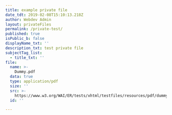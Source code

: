 ```yaml
---
title: example private file
date_tdt: 2019-02-08T15:10:13.218Z
author: Webdev Admin
layout: privateFiles
permalink: /private-test/
published: true
isPublic_b: false
displayName_txt: ''
description_txt: test private file
subjectTag_list:
  - title_txt: ''
file:
  name: >-
    Dummy.pdf
  data: true
  type: application/pdf
  size: ''
  src: >-
    https://www.w3.org/WAI/ER/tests/xhtml/testfiles/resources/pdf/dummy.pdf
  id: ''

---
```



